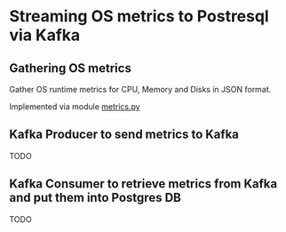 # Streaming OS metrics to Postresql via Kafka

## Gathering OS metrics

Gather OS runtime metrics for CPU, Memory and Disks in JSON format.

Implemented via module [metrics.py](./metrics.py)

## Kafka Producer to send metrics to Kafka
TODO

## Kafka Consumer to retrieve metrics from Kafka and put them into Postgres DB
TODO